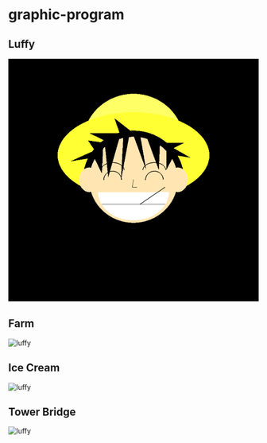 # graphic-program

## Luffy
![luffy](https://github.com/yujune/graphic-program/blob/main/screenshot/luffy.png)

## Farm
![luffy](https://github.com/yujune/graphic-program/blob/main/screenshot/farm.jpeg)

## Ice Cream
![luffy](https://github.com/yujune/graphic-program/blob/main/screenshot/icecream.jpeg)

## Tower Bridge
![luffy](https://github.com/yujune/graphic-program/blob/main/screenshot/bridge.jpeg)
